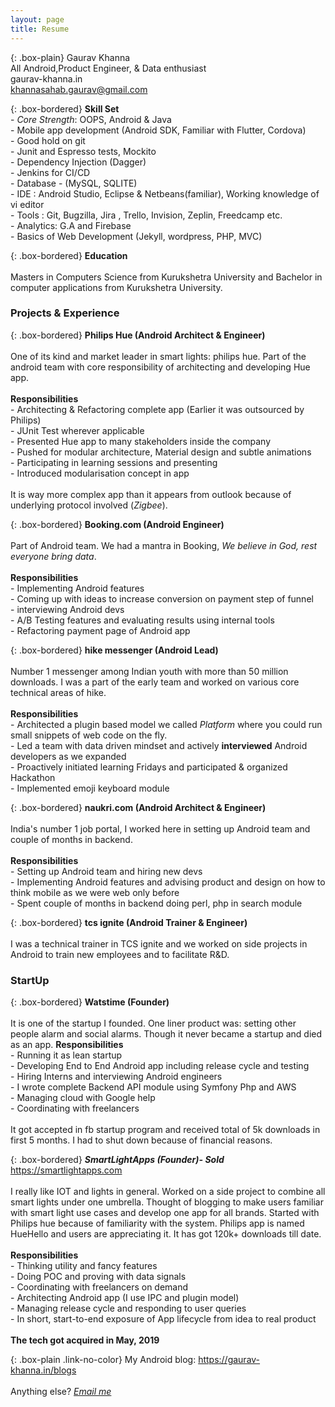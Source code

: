 ```yaml
---
layout: page
title: Resume
---
```


{: .box-plain}
Gaurav Khanna <br/> All Android,Product Engineer, & Data enthusiast <br/> gaurav-khanna.in <br/> khannasahab.gaurav@gmail.com


{: .box-bordered}
**Skill Set**
<br/>- *Core Strength*: OOPS, Android & Java<br/>- Mobile app development (Android SDK, Familiar with Flutter, Cordova) <br/>- Good hold on git<br/>- Junit and Espresso tests, Mockito   <br/> - Dependency Injection (Dagger) <br/> - Jenkins for CI/CD <br/>- Database - (MySQL, SQLITE) <br/>- IDE : Android Studio, Eclipse & Netbeans(familiar), Working knowledge of vi editor <br/>- Tools : Git, Bugzilla, Jira , Trello, Invision, Zeplin, Freedcamp etc. <br/> - Analytics: G.A and Firebase<br/>- Basics of Web Development (Jekyll, wordpress, PHP, MVC)

{: .box-bordered}
**Education**
<br/><br/>
Masters in Computers Science from Kurukshetra University and Bachelor in computer applications from Kurukshetra University.


### Projects & Experience


{: .box-bordered}
**Philips Hue (Android Architect & Engineer)**
<br/><br/>
One of its kind and market leader in smart lights: philips hue. Part of the android team with core responsibility of architecting and developing Hue app.<br/><br/>**Responsibilities**<br/>- Architecting & Refactoring complete app (Earlier it was outsourced by Philips)<br/>- JUnit Test wherever applicable<br/>- Presented Hue app to many stakeholders inside the company<br/>- Pushed for modular architecture, Material design and subtle animations<br/>- Participating in learning sessions and presenting<br>- Introduced modularisation concept in app<br/><br/>It is way more complex app than it appears from outlook because of underlying protocol involved (*Zigbee*).


{: .box-bordered}
**Booking.com (Android Engineer)**
<br/><br/>
Part of Android team. We had a mantra in Booking, *We believe in God, rest everyone bring data*.<br/><br/>**Responsibilities** <br/>- Implementing Android features <br/>- Coming up with ideas to increase conversion on payment step of funnel<br/>- interviewing Android devs <br/>- A/B Testing features and evaluating results using internal tools<br/>- Refactoring payment page of Android app<br/>


{: .box-bordered}
**hike messenger (Android Lead)**
<br/><br/>
Number 1 messenger among Indian youth with more than 50 million downloads. I was a part of the early team and worked on various core technical areas of hike.<br/><br/>**Responsibilities** <br/>- Architected a plugin based model we called *Platform* where you could run small snippets of web code on the fly.<br/>- Led a team with data driven mindset and actively **interviewed** Android developers as we expanded <br/>- Proactively initiated learning Fridays and participated & organized Hackathon <br/>- Implemented emoji keyboard module

{: .box-bordered}
**naukri.com (Android Architect & Engineer)**
<br/><br/>
India's number 1 job portal, I worked here in setting up Android team and couple of months in backend.<br/><br/>**Responsibilities** <br/>- Setting up Android team and hiring new devs <br/>- Implementing Android features and advising product and design on how to think mobile as we were web only before <br/>- Spent couple of months in backend doing perl, php in search module

{: .box-bordered}
**tcs ignite (Android Trainer & Engineer)**
<br/><br/>
I was a technical trainer in TCS ignite and we worked on side projects in Android to train new employees and to facilitate R&D.

### StartUp

{: .box-bordered}
**Watstime (Founder)**
<br/><br/>
It is one of the startup I founded. One liner product was: setting other people alarm and social alarms. Though it never became a startup and died as an app. **Responsibilities** <br/>- Running it as lean startup <br/>- Developing End to End Android app including release cycle and testing <br/>- Hiring Interns and interviewing Android engineers <br/>- I wrote complete Backend API module using Symfony Php and AWS <br/>- Managing cloud with Google help<br/>- Coordinating with freelancers<br/><br/>It got accepted in fb startup program and received total of 5k downloads in first 5 months. I had to shut down because of financial reasons.

{: .box-bordered}
***SmartLightApps (Founder)- Sold***<br/> https://smartlightapps.com
<br/><br/>
I really like IOT and lights in general. Worked on a side project to combine all smart lights under one umbrella. Thought of blogging to make users familiar with smart light use cases and develop one app for all brands. Started with Philips hue because of familiarity with the system. Philips app is named HueHello and users are appreciating it. It has got 120k+ downloads till date. <br/><br/>**Responsibilities** <br/>- Thinking utility and fancy features <br>- Doing POC and proving with data signals <br/>- Coordinating with freelancers on demand <br/>- Architecting Android app (I use IPC and plugin model) <br/>- Managing release cycle and responding to user queries<br/>- In short, start-to-end exposure of App lifecycle from idea to real product<br/><br/>**The tech got acquired in May, 2019**

{: .box-plain .link-no-color}
My Android blog: https://gaurav-khanna.in/blogs<br/><br/> Anything else? *[Email me](mailto:{{site.personal_email}})*
